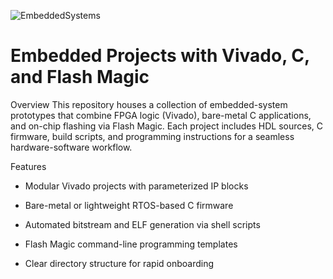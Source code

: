 ![EmbeddedSystems](images/hardware.jpg)
#  Embedded Projects with Vivado, C, and Flash Magic

Overview
This repository houses a collection of embedded-system prototypes that combine FPGA logic (Vivado), bare-metal C applications, and on-chip flashing via Flash Magic. Each project includes HDL sources, C firmware, build scripts, and programming instructions for a seamless hardware-software workflow.


Features
+ Modular Vivado projects with parameterized IP blocks

+ Bare-metal or lightweight RTOS-based C firmware

+ Automated bitstream and ELF generation via shell scripts

+ Flash Magic command-line programming templates

+ Clear directory structure for rapid onboarding
